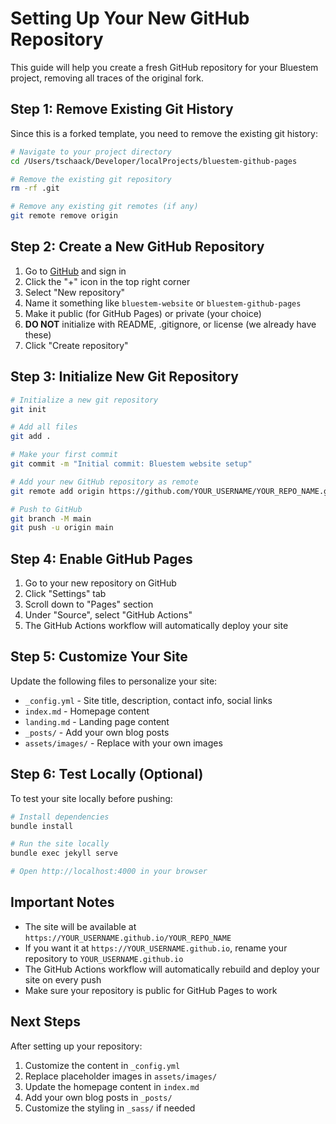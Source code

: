 # Setting Up Your New GitHub Repository

This guide will help you create a fresh GitHub repository for your Bluestem project, removing all traces of the original fork.

## Step 1: Remove Existing Git History

Since this is a forked template, you need to remove the existing git history:

```bash
# Navigate to your project directory
cd /Users/tschaack/Developer/localProjects/bluestem-github-pages

# Remove the existing git repository
rm -rf .git

# Remove any existing git remotes (if any)
git remote remove origin
```

## Step 2: Create a New GitHub Repository

1. Go to [GitHub](https://github.com) and sign in
2. Click the "+" icon in the top right corner
3. Select "New repository"
4. Name it something like `bluestem-website` or `bluestem-github-pages`
5. Make it public (for GitHub Pages) or private (your choice)
6. **DO NOT** initialize with README, .gitignore, or license (we already have these)
7. Click "Create repository"

## Step 3: Initialize New Git Repository

```bash
# Initialize a new git repository
git init

# Add all files
git add .

# Make your first commit
git commit -m "Initial commit: Bluestem website setup"

# Add your new GitHub repository as remote
git remote add origin https://github.com/YOUR_USERNAME/YOUR_REPO_NAME.git

# Push to GitHub
git branch -M main
git push -u origin main
```

## Step 4: Enable GitHub Pages

1. Go to your new repository on GitHub
2. Click "Settings" tab
3. Scroll down to "Pages" section
4. Under "Source", select "GitHub Actions"
5. The GitHub Actions workflow will automatically deploy your site

## Step 5: Customize Your Site

Update the following files to personalize your site:

- `_config.yml` - Site title, description, contact info, social links
- `index.md` - Homepage content
- `landing.md` - Landing page content
- `_posts/` - Add your own blog posts
- `assets/images/` - Replace with your own images

## Step 6: Test Locally (Optional)

To test your site locally before pushing:

```bash
# Install dependencies
bundle install

# Run the site locally
bundle exec jekyll serve

# Open http://localhost:4000 in your browser
```

## Important Notes

- The site will be available at `https://YOUR_USERNAME.github.io/YOUR_REPO_NAME`
- If you want it at `https://YOUR_USERNAME.github.io`, rename your repository to `YOUR_USERNAME.github.io`
- The GitHub Actions workflow will automatically rebuild and deploy your site on every push
- Make sure your repository is public for GitHub Pages to work

## Next Steps

After setting up your repository:
1. Customize the content in `_config.yml`
2. Replace placeholder images in `assets/images/`
3. Update the homepage content in `index.md`
4. Add your own blog posts in `_posts/`
5. Customize the styling in `_sass/` if needed
